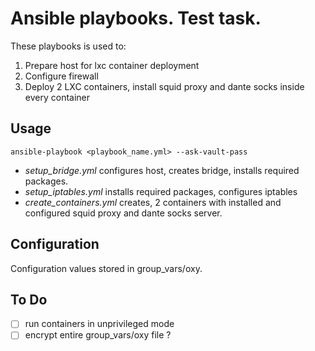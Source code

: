 # Ansible playbooks. Test task. 
These playbooks is used to:
1. Prepare host for lxc container deployment
1. Configure firewall 
1. Deploy 2 LXC containers, install squid proxy and dante socks inside every container

## Usage

```ansible-playbook <playbook_name.yml> --ask-vault-pass```

* *setup_bridge.yml* configures host, creates bridge, installs required packages.
* *setup_iptables.yml* installs required packages, configures iptables
* *create_containers.yml* creates, 2 containers with installed and configured squid proxy and dante socks server.

## Configuration

Configuration values stored in group_vars/oxy.

## To Do
- [ ] run containers in unprivileged mode
- [ ] encrypt entire group_vars/oxy file ? 
